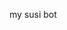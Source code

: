 <html>
  <body>
    <script type='text/javascript' id='susi-bot-script' data-userid='4013c1b47e4f173c4923eff2bc2d33d3' data-group='Knowledge' data-language='en' data-skill='Raina' src='https://susi.ai/susi-chatbot.js'></script>
    <p>my susi bot</p>
  </body>
  </html>
